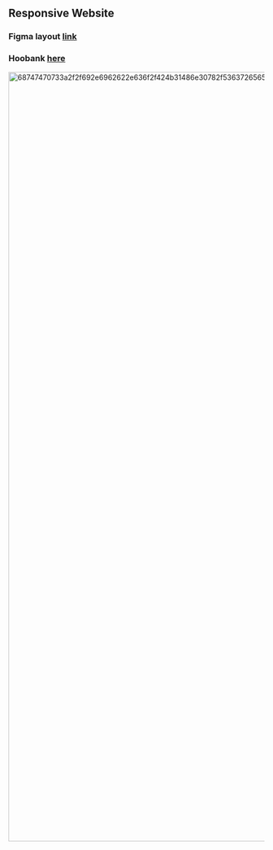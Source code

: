 ## Responsive Website

### Figma layout **[link](https://modern-bank-app-sigma.vercel.app/)**
### Hoobank **[here](https://modern-bank-app-sigma.vercel.app/)**

<img width="1512" alt="68747470733a2f2f692e6962622e636f2f424b31486e30782f53637265656e73686f742d323032322d30382d30382d61742d342d30352d34382d504d2e706e67" src="https://user-images.githubusercontent.com/84579087/221154761-636042d9-6228-4ee9-ab76-13ea7fd6b7af.png">

